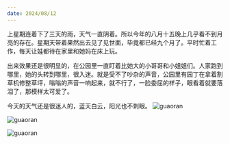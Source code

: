 ```yaml
---
date: 2024/08/12
---
```



上星期连着下了三天的雨，天气一直阴着。所以今年的八月十五晚上几乎看不到月亮的存在。星期天带着果然出去见了见世面，毕竟都已经九个月了。平时忙着工作，每天让娃都待在家里和她妈在床上玩。

出来效果还是很明显的，在公园里一直盯着比她大的小哥哥和小姐姐们。人家跑到哪里，她的头转到哪里，很入迷。就是受不了吵杂的声音，公园里有园丁在拿着割草机修整草坪，嗡嗡的声音一响起来，就不行了，一脸委屈的样子，眼看着就要落泪了，那模样太可爱了。

今天的天气还是很迷人的，蓝天白云，阳光也不刺眼。
![guaoran](https://img.010316.xyz/usr/uploads/2019/09/IMG_20190915_154025.jpg)

![guaoran](https://img.010316.xyz/usr/uploads/2019/09/IMG_20190915_163112.jpg)

![guaoran](https://img.010316.xyz/usr/uploads/2019/09/IMG_20190915_230700.jpg)

